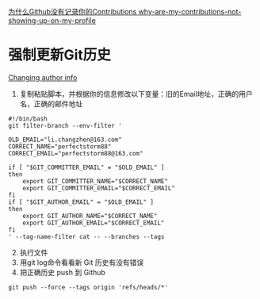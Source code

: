 [为什么Github没有记录你的Contributions
](https://segmentfault.com/a/1190000004318632)
[why-are-my-contributions-not-showing-up-on-my-profile](https://help.github.com/en/articles/why-are-my-contributions-not-showing-up-on-my-profile)

# 强制更新Git历史

[Changing author info](https://help.github.com/en/articles/changing-author-info)

1. 复制粘贴脚本，并根据你的信息修改以下变量：旧的Email地址，正确的用户名，正确的邮件地址
```
#!/bin/bash
git filter-branch --env-filter '

OLD_EMAIL="li.changzhen@163.com"
CORRECT_NAME="perfectstorm88"
CORRECT_EMAIL="perfectstorm88@163.com"

if [ "$GIT_COMMITTER_EMAIL" = "$OLD_EMAIL" ]
then
    export GIT_COMMITTER_NAME="$CORRECT_NAME"
    export GIT_COMMITTER_EMAIL="$CORRECT_EMAIL"
fi
if [ "$GIT_AUTHOR_EMAIL" = "$OLD_EMAIL" ]
then
    export GIT_AUTHOR_NAME="$CORRECT_NAME"
    export GIT_AUTHOR_EMAIL="$CORRECT_EMAIL"
fi
' --tag-name-filter cat -- --branches --tags
```
2. 执行文件
3. 用git log命令看看新 Git 历史有没有错误
4. 把正确历史 push 到 Github
```
git push --force --tags origin 'refs/heads/*'
```